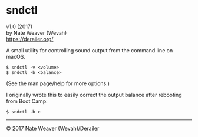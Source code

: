 sndctl
======

v1.0 (2017)  
by Nate Weaver (Wevah)  
https://derailer.org/

A small utility for controlling sound output from the command line on macOS.

    $ sndctl -v <volume>
    $ sndctl -b <balance>

(See the man page/help for more options.)

I originally wrote this to easily correct the output balance after rebooting from Boot Camp:

    $ sndctl -b c

----

© 2017 Nate Weaver (Wevah)/Derailer
